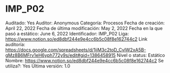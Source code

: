 # IMP_P02

Auditado: Yes
Auditor: Anonymous
Categoría: Procesos
Fecha de creación: April 22, 2022
Fecha de última modificación: May 2, 2022
Fecha en la que pasó a estático: June 6, 2022
Identificador: IMP_P02
Liga: https://www.notion.so/ed8dbf244e9e4cc6b5c08f8e162744c2 
Link auditoría: https://docs.google.com/spreadsheets/d/1ijM3c2toD_CvIW2xA5B-gMz8B6MFrv1eH6yph772y9s/edit#gid=1386458915
Nivel o status: Estático
Nombre: https://www.notion.so/ed8dbf244e9e4cc6b5c08f8e162744c2 
Se utiliza?: Yes
Última versión: 1.0